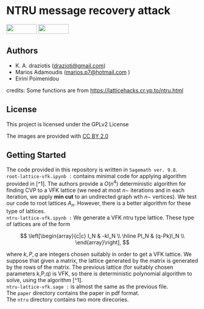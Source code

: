 # NTRU message recovery attack
<p float="left">
<img src="https://img.shields.io/badge/license-GPLv2-lightgrey.svg" width="80" height="25">
<img src="https://github.com/sagemath/artwork/blob/master/sage-logo-2018.svg" width="80" height="25"> 
</p>

## Authors

* K. A. draziotis (drazioti@gmail.com)
* Marios Adamoudis (marios.p7@hotmail.com )
* Eirini Poimenidou

credits: Some functions are from https://latticehacks.cr.yp.to/ntru.html

## License

This project is licensed under the GPLv2 License

The images are provided with [CC BY 2.0](https://creativecommons.org/licenses/by/2.0/)

## Getting Started
The code provided in this repository is written in ```Sagemath ver. 9.8```.<br>
```root-lattice-vfk.ipynb :``` contains minimal code for applying algorithm provided in [^1]. The authors provide a $O(n^4)$ deterministic algorithm for finding CVP to a VFK lattice (we need at most $n-$ iterations and in each iteration, we apply **min cut** to an undirected graph wth $n-$ vertices). We test our code to root lattices $A_n.$ However, there is a better algorithm for these type of lattices.<br>
```ntru-lattice-vfk.ipynb :``` We generate a VFK ntru type lattice. These type of lattices are of the form 

$$
\left[\begin{array}{c|c}
I_N & -kI_N  \\
\hline
PI_N & (q-Pk)I_N   \\
\end{array}\right],
$$

where $k,P,q$ are integers chosen suitably in order to get a VFK lattice. We suppose that given a matrix, the lattice generated by the matrix is generated by the rows of the matrix. The previous lattice (for suitably chosen parameters k,P,q) is VFK, so there is deterministic polynomial algorithm to solve, using the algorithm [^1]. <br>
```ntru-lattice-vfk.sage :``` is almost the same as the previous file.<br>
The ```paper``` directory contains the paper in pdf format.<br>
The ```ntru``` directory contains two more direcories.<br>

[^2]: sage svg file is from https://github.com/sagemath/artwork 
